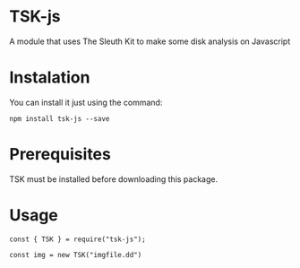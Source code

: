 TSK-js
=======================
A module that uses The Sleuth Kit to make some disk analysis on Javascript

# Instalation

You can install it just using the command:

```{r, engine='bash'}
npm install tsk-js --save
```
# Prerequisites

TSK must be installed before downloading this package.

# Usage

```{r, engine='javascript'}
const { TSK } = require("tsk-js");

const img = new TSK("imgfile.dd")
```

